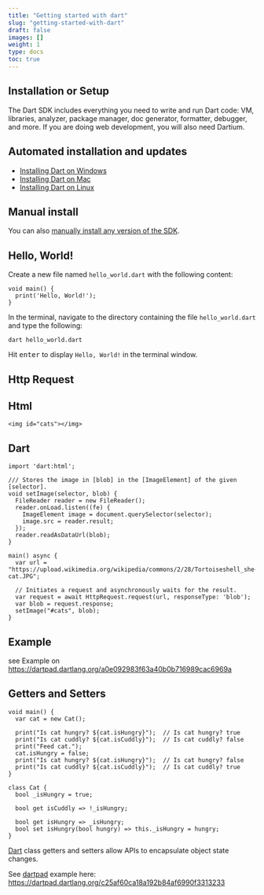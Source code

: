 ```yaml
---
title: "Getting started with dart"
slug: "getting-started-with-dart"
draft: false
images: []
weight: 1
type: docs
toc: true
---
```


## Installation or Setup
The Dart SDK includes everything you need to write and run Dart code: VM, libraries, analyzer, package manager, doc generator, formatter, debugger, and more. If you are doing web development, you will also need Dartium.

Automated installation and updates
----------------------------------

 - [Installing Dart on Windows][1]
 - [Installing Dart on Mac][2]
 - [Installing Dart on Linux][3]

Manual install
----------------------------------
You can also [manually install any version of the SDK][4].


  [1]: https://www.dartlang.org/install/windows
  [2]: https://www.dartlang.org/install/mac
  [3]: https://www.dartlang.org/install/linux
  [4]: https://www.dartlang.org/install/archive

## Hello, World!
Create a new file named `hello_world.dart` with the following content:

    void main() {
      print('Hello, World!');
    }

In the terminal, navigate to the directory containing the file `hello_world.dart` and type the following:

    dart hello_world.dart

Hit <kbd>enter</kbd> to display `Hello, World!` in the terminal window.

## Http Request
## Html ##

    <img id="cats"></img>

## Dart ##

    import 'dart:html';
    
    /// Stores the image in [blob] in the [ImageElement] of the given [selector].
    void setImage(selector, blob) {
      FileReader reader = new FileReader();
      reader.onLoad.listen((fe) { 
        ImageElement image = document.querySelector(selector);
        image.src = reader.result;
      });
      reader.readAsDataUrl(blob);  
    }
    
    main() async {
      var url = "https://upload.wikimedia.org/wikipedia/commons/2/28/Tortoiseshell_she-cat.JPG";

      // Initiates a request and asynchronously waits for the result.
      var request = await HttpRequest.request(url, responseType: 'blob');
      var blob = request.response;
      setImage("#cats", blob);
    }

## Example ##

see Example on https://dartpad.dartlang.org/a0e092983f63a40b0b716989cac6969a

## Getters and Setters
    void main() {
      var cat = new Cat();
      
      print("Is cat hungry? ${cat.isHungry}");  // Is cat hungry? true
      print("Is cat cuddly? ${cat.isCuddly}");  // Is cat cuddly? false
      print("Feed cat.");
      cat.isHungry = false;                     
      print("Is cat hungry? ${cat.isHungry}");  // Is cat hungry? false
      print("Is cat cuddly? ${cat.isCuddly}");  // Is cat cuddly? true
    }

    class Cat {
      bool _isHungry = true;
      
      bool get isCuddly => !_isHungry;
      
      bool get isHungry => _isHungry;
      bool set isHungry(bool hungry) => this._isHungry = hungry;
    }

[Dart](https://www.dartlang.org) class getters and setters allow APIs to encapsulate object state changes.

See [dartpad](https://dartpad.dartlang.org) example here: https://dartpad.dartlang.org/c25af60ca18a192b84af6990f3313233

